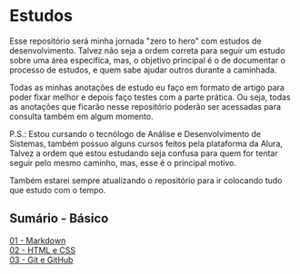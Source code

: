 # Estudos
Esse repositório será minha jornada "zero to hero" com estudos de desenvolvimento. Talvez não seja a ordem correta para seguir um estudo sobre uma área específica, mas, o objetivo principal é o de documentar o processo de estudos, e quem sabe ajudar outros durante a caminhada.

Todas as minhas anotações de estudo eu faço em formato de artigo para poder fixar melhor e depois faço testes com a parte prática. Ou seja, todas as anotações que ficarão nesse repositório poderão ser acessadas para consulta também em algum momento.

P.S.: Estou cursando o tecnólogo de Análise e Desenvolvimento de Sistemas, também possuo alguns cursos feitos pela plataforma da Alura, Talvez a ordem que estou estudando seja confusa para quem for tentar seguir pelo mesmo caminho, mas, esse é o principal motivo.

Também estarei sempre atualizando o repositório para ir colocando tudo que estudo com o tempo.

## **Sumário - Básico**
[01 - Markdown](/docs/01-markdown.md)  
[02 - HTML e CSS](/docs/02-html-css.md)  
[03 - Git e GitHub](/docs/03-git.md) 